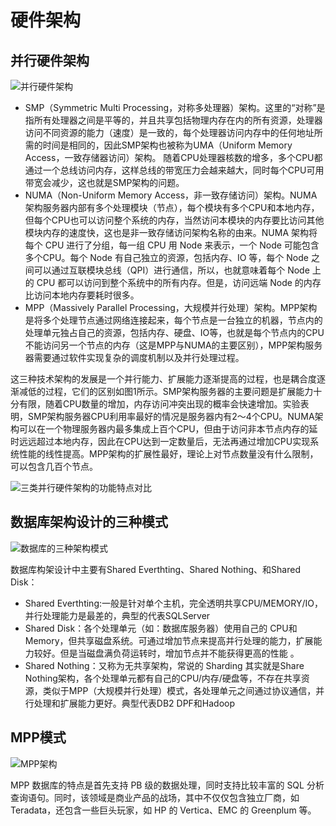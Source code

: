 # 硬件架构

## 并行硬件架构

![并行硬件架构](https://cdn.jsdelivr.net/gh/zysok2023/cloudImg/blogs/picture/并行硬件架构.jpg)

- SMP（Symmetric Multi Processing，对称多处理器）架构。这里的“对称”是指所有处理器之间是平等的，并且共享包括物理内存在内的所有资源，处理器访问不同资源的能力（速度）是一致的，每个处理器访问内存中的任何地址所需的时间是相同的，因此SMP架构也被称为UMA（Uniform Memory Access，一致存储器访问）架构。
  随着CPU处理器核数的增多，多个CPU都通过一个总线访问内存，这样总线的带宽压力会越来越大，同时每个CPU可用带宽会减少，这也就是SMP架构的问题。
- NUMA（Non-Uniform Memory Access，非一致存储访问）架构。NUMA架构服务器内部有多个处理模块（节点），每个模块有多个CPU和本地内存，但每个CPU也可以访问整个系统的内存，当然访问本模块的内存要比访问其他模块内存的速度快，这也是非一致存储访问架构名称的由来。NUMA 架构将每个 CPU 进行了分组，每一组 CPU 用 Node 来表示，一个 Node 可能包含多个CPU。每个 Node 有自己独立的资源，包括内存、IO 等，每个 Node 之间可以通过互联模块总线（QPI）进行通信，所以，也就意味着每个 Node 上的 CPU 都可以访问到整个系统中的所有内存。但是，访问远端 Node 的内存比访问本地内存要耗时很多。
- MPP（Massively Parallel Processing，大规模并行处理）架构。MPP架构是将多个处理节点通过网络连接起来，每个节点是一台独立的机器，节点内的处理单元独占自己的资源，包括内存、硬盘、IO等，也就是每个节点内的CPU不能访问另一个节点的内存（这是MPP与NUMA的主要区别），MPP架构服务器需要通过软件实现复杂的调度机制以及并行处理过程。

这三种技术架构的发展是一个并行能力、扩展能力逐渐提高的过程，也是耦合度逐渐减低的过程，它们的区别如图1所示。SMP架构服务器的主要问题是扩展能力十分有限，随着CPU数量的增加，内存访问冲突出现的概率会快速增加。实验表明，SMP架构服务器CPU利用率最好的情况是服务器内有2～4个CPU。NUMA架构可以在一个物理服务器内最多集成上百个CPU，但由于访问非本节点内存的延时远远超过本地内存，因此在CPU达到一定数量后，无法再通过增加CPU实现系统性能的线性提高。MPP架构的扩展性最好，理论上对节点数量没有什么限制，可以包含几百个节点。

![三类并行硬件架构的功能特点对比](https://cdn.jsdelivr.net/gh/zysok2023/cloudImg/blogs/picture/三类并行硬件架构的功能特点对比.png)

## 数据库架构设计的三种模式

![数据库的三种架构模式](https://cdn.jsdelivr.net/gh/zysok2023/cloudImg/blogs/picture/数据库的三种架构模式.png)

数据库构架设计中主要有Shared Everthting、Shared Nothing、和Shared Disk：

- Shared Everthting:一般是针对单个主机，完全透明共享CPU/MEMORY/IO，并行处理能力是最差的，典型的代表SQLServer
- Shared Disk：各个处理单元（如：数据库服务器）使用自己的 CPU和Memory，但共享磁盘系统。可通过增加节点来提高并行处理的能力，扩展能力较好。但是当磁盘满负荷运转时，增加节点并不能获得更高的性能 。
- Shared Nothing：又称为无共享架构，常说的 Sharding 其实就是Share Nothing架构，各个处理单元都有自己的CPU/内存/硬盘等，不存在共享资源，类似于MPP（大规模并行处理）模式，各处理单元之间通过协议通信，并行处理和扩展能力更好。典型代表DB2 DPF和Hadoop

## MPP模式

![MPP架构](https://cdn.jsdelivr.net/gh/zysok2023/cloudImg/blogs/picture/MPP架构.png)

MPP 数据库的特点是首先支持 PB 级的数据处理，同时支持比较丰富的 SQL 分析查询语句。同时，该领域是商业产品的战场，其中不仅仅包含独立厂商，如 Teradata，还包含一些巨头玩家，如 HP 的 Vertica、EMC 的 Greenplum 等。
